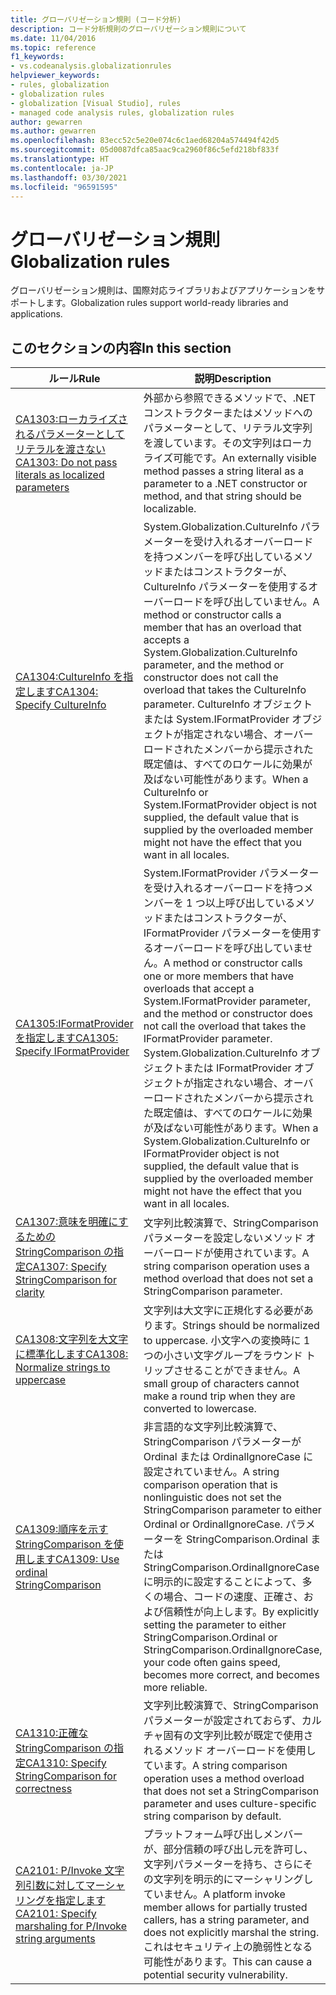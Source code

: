 ```yaml
---
title: グローバリゼーション規則 (コード分析)
description: コード分析規則のグローバリゼーション規則について
ms.date: 11/04/2016
ms.topic: reference
f1_keywords:
- vs.codeanalysis.globalizationrules
helpviewer_keywords:
- rules, globalization
- globalization rules
- globalization [Visual Studio], rules
- managed code analysis rules, globalization rules
author: gewarren
ms.author: gewarren
ms.openlocfilehash: 83ecc52c5e20e074c6c1aed68204a574494f42d5
ms.sourcegitcommit: 05d0087dfca85aac9ca2960f86c5efd218bf833f
ms.translationtype: HT
ms.contentlocale: ja-JP
ms.lasthandoff: 03/30/2021
ms.locfileid: "96591595"
---
```

# <a name="globalization-rules"></a><span data-ttu-id="99801-103">グローバリゼーション規則</span><span class="sxs-lookup"><span data-stu-id="99801-103">Globalization rules</span></span>

<span data-ttu-id="99801-104">グローバリゼーション規則は、国際対応ライブラリおよびアプリケーションをサポートします。</span><span class="sxs-lookup"><span data-stu-id="99801-104">Globalization rules support world-ready libraries and applications.</span></span>

## <a name="in-this-section"></a><span data-ttu-id="99801-105">このセクションの内容</span><span class="sxs-lookup"><span data-stu-id="99801-105">In this section</span></span>

|<span data-ttu-id="99801-106">ルール</span><span class="sxs-lookup"><span data-stu-id="99801-106">Rule</span></span>|<span data-ttu-id="99801-107">説明</span><span class="sxs-lookup"><span data-stu-id="99801-107">Description</span></span>|
|----------|-----------------|
|[<span data-ttu-id="99801-108">CA1303:ローカライズされるパラメーターとしてリテラルを渡さない</span><span class="sxs-lookup"><span data-stu-id="99801-108">CA1303: Do not pass literals as localized parameters</span></span>](ca1303.md)|<span data-ttu-id="99801-109">外部から参照できるメソッドで、.NET コンストラクターまたはメソッドへのパラメーターとして、リテラル文字列を渡しています。その文字列はローカライズ可能です。</span><span class="sxs-lookup"><span data-stu-id="99801-109">An externally visible method passes a string literal as a parameter to a .NET constructor or method, and that string should be localizable.</span></span>|
|[<span data-ttu-id="99801-110">CA1304:CultureInfo を指定します</span><span class="sxs-lookup"><span data-stu-id="99801-110">CA1304: Specify CultureInfo</span></span>](ca1304.md)|<span data-ttu-id="99801-111">System.Globalization.CultureInfo パラメーターを受け入れるオーバーロードを持つメンバーを呼び出しているメソッドまたはコンストラクターが、CultureInfo パラメーターを使用するオーバーロードを呼び出していません。</span><span class="sxs-lookup"><span data-stu-id="99801-111">A method or constructor calls a member that has an overload that accepts a System.Globalization.CultureInfo parameter, and the method or constructor does not call the overload that takes the CultureInfo parameter.</span></span> <span data-ttu-id="99801-112">CultureInfo オブジェクトまたは System.IFormatProvider オブジェクトが指定されない場合、オーバーロードされたメンバーから提示された既定値は、すべてのロケールに効果が及ばない可能性があります。</span><span class="sxs-lookup"><span data-stu-id="99801-112">When a CultureInfo or System.IFormatProvider object is not supplied, the default value that is supplied by the overloaded member might not have the effect that you want in all locales.</span></span>|
|[<span data-ttu-id="99801-113">CA1305:IFormatProvider を指定します</span><span class="sxs-lookup"><span data-stu-id="99801-113">CA1305: Specify IFormatProvider</span></span>](ca1305.md)|<span data-ttu-id="99801-114">System.IFormatProvider パラメーターを受け入れるオーバーロードを持つメンバーを 1 つ以上呼び出しているメソッドまたはコンストラクターが、IFormatProvider パラメーターを使用するオーバーロードを呼び出していません。</span><span class="sxs-lookup"><span data-stu-id="99801-114">A method or constructor calls one or more members that have overloads that accept a System.IFormatProvider parameter, and the method or constructor does not call the overload that takes the IFormatProvider parameter.</span></span> <span data-ttu-id="99801-115">System.Globalization.CultureInfo オブジェクトまたは IFormatProvider オブジェクトが指定されない場合、オーバーロードされたメンバーから提示された既定値は、すべてのロケールに効果が及ばない可能性があります。</span><span class="sxs-lookup"><span data-stu-id="99801-115">When a System.Globalization.CultureInfo or IFormatProvider object is not supplied, the default value that is supplied by the overloaded member might not have the effect that you want in all locales.</span></span>|
|[<span data-ttu-id="99801-116">CA1307:意味を明確にするための StringComparison の指定</span><span class="sxs-lookup"><span data-stu-id="99801-116">CA1307: Specify StringComparison for clarity</span></span>](ca1307.md)|<span data-ttu-id="99801-117">文字列比較演算で、StringComparison パラメーターを設定しないメソッド オーバーロードが使用されています。</span><span class="sxs-lookup"><span data-stu-id="99801-117">A string comparison operation uses a method overload that does not set a StringComparison parameter.</span></span>|
|[<span data-ttu-id="99801-118">CA1308:文字列を大文字に標準化します</span><span class="sxs-lookup"><span data-stu-id="99801-118">CA1308: Normalize strings to uppercase</span></span>](ca1308.md)|<span data-ttu-id="99801-119">文字列は大文字に正規化する必要があります。</span><span class="sxs-lookup"><span data-stu-id="99801-119">Strings should be normalized to uppercase.</span></span> <span data-ttu-id="99801-120">小文字への変換時に 1 つの小さい文字グループをラウンド トリップさせることができません。</span><span class="sxs-lookup"><span data-stu-id="99801-120">A small group of characters cannot make a round trip when they are converted to lowercase.</span></span>|
|[<span data-ttu-id="99801-121">CA1309:順序を示す StringComparison を使用します</span><span class="sxs-lookup"><span data-stu-id="99801-121">CA1309: Use ordinal StringComparison</span></span>](ca1309.md)|<span data-ttu-id="99801-122">非言語的な文字列比較演算で、StringComparison パラメーターが Ordinal または OrdinalIgnoreCase に設定されていません。</span><span class="sxs-lookup"><span data-stu-id="99801-122">A string comparison operation that is nonlinguistic does not set the StringComparison parameter to either Ordinal or OrdinalIgnoreCase.</span></span> <span data-ttu-id="99801-123">パラメーターを StringComparison.Ordinal または StringComparison.OrdinalIgnoreCase に明示的に設定することによって、多くの場合、コードの速度、正確さ、および信頼性が向上します。</span><span class="sxs-lookup"><span data-stu-id="99801-123">By explicitly setting the parameter to either StringComparison.Ordinal or StringComparison.OrdinalIgnoreCase, your code often gains speed, becomes more correct, and becomes more reliable.</span></span>|
|[<span data-ttu-id="99801-124">CA1310:正確な StringComparison の指定</span><span class="sxs-lookup"><span data-stu-id="99801-124">CA1310: Specify StringComparison for correctness</span></span>](ca1310.md)|<span data-ttu-id="99801-125">文字列比較演算で、StringComparison パラメーターが設定されておらず、カルチャ固有の文字列比較が既定で使用されるメソッド オーバーロードを使用しています。</span><span class="sxs-lookup"><span data-stu-id="99801-125">A string comparison operation uses a method overload that does not set a StringComparison parameter and uses culture-specific string comparison by default.</span></span>|
|[<span data-ttu-id="99801-126">CA2101: P/Invoke 文字列引数に対してマーシャリングを指定します</span><span class="sxs-lookup"><span data-stu-id="99801-126">CA2101: Specify marshaling for P/Invoke string arguments</span></span>](ca2101.md)|<span data-ttu-id="99801-127">プラットフォーム呼び出しメンバーが、部分信頼の呼び出し元を許可し、文字列パラメーターを持ち、さらにその文字列を明示的にマーシャリングしていません。</span><span class="sxs-lookup"><span data-stu-id="99801-127">A platform invoke member allows for partially trusted callers, has a string parameter, and does not explicitly marshal the string.</span></span> <span data-ttu-id="99801-128">これはセキュリティ上の脆弱性となる可能性があります。</span><span class="sxs-lookup"><span data-stu-id="99801-128">This can cause a potential security vulnerability.</span></span>|

